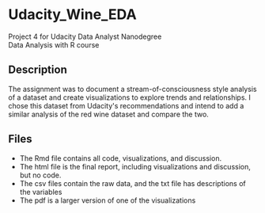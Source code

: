 # Udacity_Wine_EDA
Project 4 for Udacity Data Analyst Nanodegree  
Data Analysis with R course

## Description
The assignment was to document a stream-of-consciousness style analysis of a dataset and
create visualizations to explore trends and relationships. I chose this dataset from 
Udacity's recommendations and intend to add a similar analysis of the red wine dataset
and compare the two.

## Files
- The Rmd file contains all code, visualizations, and discussion.  
- The html file is the final report, including visualizations and discussion, but no code.  
- The csv files contain the raw data, and the txt file has descriptions of the variables  
- The pdf is a larger version of one of the visualizations  

